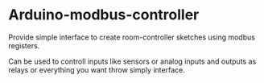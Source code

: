 # Arduino-modbus-controller
Provide simple interface to create room-controller sketches using modbus registers.

Can be used to controll inputs like sensors or analog inputs and outputs as relays or everything you want throw simply interface.

